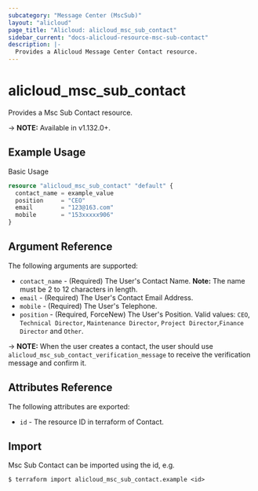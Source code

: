 ```yaml
---
subcategory: "Message Center (MscSub)"
layout: "alicloud"
page_title: "Alicloud: alicloud_msc_sub_contact"
sidebar_current: "docs-alicloud-resource-msc-sub-contact"
description: |-
  Provides a Alicloud Message Center Contact resource.
---
```


# alicloud\_msc\_sub\_contact

Provides a Msc Sub Contact resource.

-> **NOTE:** Available in v1.132.0+.

## Example Usage

Basic Usage

```terraform
resource "alicloud_msc_sub_contact" "default" {
  contact_name = example_value
  position     = "CEO"
  email        = "123@163.com"
  mobile       = "153xxxxx906"
}
```

## Argument Reference

The following arguments are supported:

* `contact_name` - (Required) The User's Contact Name. **Note:** The name must be 2 to 12 characters in length.
* `email` - (Required) The User's Contact Email Address.
* `mobile` - (Required) The User's Telephone.
* `position` - (Required, ForceNew) The User's Position. Valid values: `CEO`, `Technical Director`, `Maintenance Director`, `Project Director`,`Finance Director` and `Other`.

-> **NOTE:** When the user creates a contact, the user should use `alicloud_msc_sub_contact_verification_message` to receive the verification message and confirm it.

## Attributes Reference

The following attributes are exported:

* `id` - The resource ID in terraform of Contact.

## Import

Msc Sub Contact can be imported using the id, e.g.

```shell
$ terraform import alicloud_msc_sub_contact.example <id>
```
